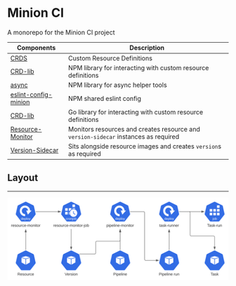 # Minion CI

A monorepo for the Minion CI project

| Components                                                       | Description                                                                         |
| ---                                                              | ---                                                                                 |
| [CRDS](./crds/README.md)                                         | Custom Resource Definitions                                                         |
| [CRD-lib](./modules/crd-lib/README.md)                           | NPM library for interacting with custom resource definitions                        |
| [async](./modules/async/README.md)                               | NPM library for async helper tools                                                  |
| [eslint-config-minion](./modules/eslint-config-minion/README.md) | NPM shared eslint config                                                            |
| [CRD-lib](./libraries/crd-lib/README.md)                         | Go library for interacting with custom resource definitions                         |
| [Resource-Monitor](./components/resource-monitor/README.md)      | Monitors resources and creates resource and `version-sidecar` instances as required |
| [Version-Sidecar](./components/version-sidecar/README.md)        | Sits alongside resource images and creates `version`s as required                   |


## Layout

---

<img src="docs/Minion Overview.svg"/>